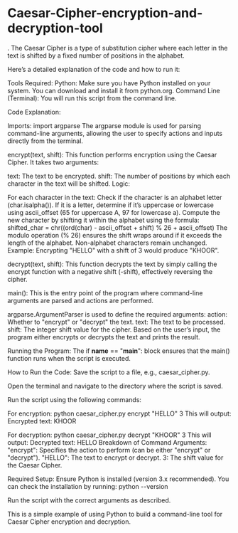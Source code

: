 # Caesar-Cipher-encryption-and-decryption-tool
. The Caesar Cipher is a type of substitution cipher where each letter in the text is shifted by a fixed number of positions in the alphabet.

Here’s a detailed explanation of the code and how to run it:

Tools Required:
Python: Make sure you have Python installed on your system. You can download and install it from python.org.
Command Line (Terminal): You will run this script from the command line.

Code Explanation:

Imports:
import argparse
The argparse module is used for parsing command-line arguments, allowing the user to specify actions and inputs directly from the terminal.

encrypt(text, shift): This function performs encryption using the Caesar Cipher. It takes two arguments:

text: The text to be encrypted.
shift: The number of positions by which each character in the text will be shifted.
Logic:

For each character in the text:
Check if the character is an alphabet letter (char.isalpha()).
If it is a letter, determine if it’s uppercase or lowercase using ascii_offset (65 for uppercase A, 97 for lowercase a).
Compute the new character by shifting it within the alphabet using the formula:
shifted_char = chr((ord(char) - ascii_offset + shift) % 26 + ascii_offset)
The modulo operation (% 26) ensures the shift wraps around if it exceeds the length of the alphabet.
Non-alphabet characters remain unchanged.
Example: Encrypting "HELLO" with a shift of 3 would produce "KHOOR".

decrypt(text, shift): This function decrypts the text by simply calling the encrypt function with a negative shift (-shift), effectively reversing the cipher.

main(): This is the entry point of the program where command-line arguments are parsed and actions are performed.

argparse.ArgumentParser is used to define the required arguments:
action: Whether to "encrypt" or "decrypt" the text.
text: The text to be processed.
shift: The integer shift value for the cipher.
Based on the user’s input, the program either encrypts or decrypts the text and prints the result.

Running the Program: The if __name__ == "__main__": block ensures that the main() function runs when the script is executed.

How to Run the Code:
Save the script to a file, e.g., caesar_cipher.py.

Open the terminal and navigate to the directory where the script is saved.

Run the script using the following commands:

For encryption:
python caesar_cipher.py encrypt "HELLO" 3
This will output: Encrypted text: KHOOR

For decryption:
python caesar_cipher.py decrypt "KHOOR" 3
This will output: Decrypted text: HELLO
Breakdown of Command Arguments:
"encrypt": Specifies the action to perform (can be either "encrypt" or "decrypt").
"HELLO": The text to encrypt or decrypt.
3: The shift value for the Caesar Cipher.

Required Setup:
Ensure Python is installed (version 3.x recommended).
You can check the installation by running:
python --version

Run the script with the correct arguments as described.

This is a simple example of using Python to build a command-line tool for Caesar Cipher encryption and decryption.









